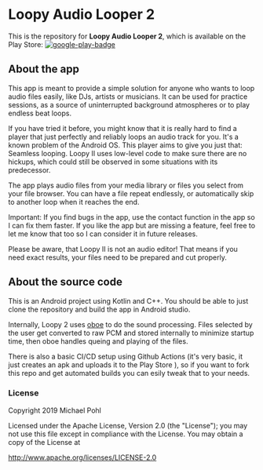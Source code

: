 # Loopy Audio Looper 2

This is the repository for **Loopy Audio Looper 2**, which is available on the Play Store: 
[![google-play-badge](https://user-images.githubusercontent.com/25121161/124374823-96549080-dc9e-11eb-8e76-0621073f9b62.png)](https://play.google.com/store/apps/details?id=com.michaelpohl.loopyplayer2)


## About the app

This app is meant to provide a simple solution for anyone who wants to loop audio files easily, like DJs, artists or musicians. It can be used for practice sessions, as a source of uninterrupted background atmospheres or to play endless beat loops.

If you have tried it before, you might know that it is really hard to find a player that just perfectly and reliably loops an audio track for you. It's a known problem of the Android OS. This player aims to give you just that: Seamless looping. Loopy II uses low-level code to make sure there are no hickups, which could still be observed in some situations with its predecessor.

The app plays audio files from your media library or files you select from your file browser. You can have a file repeat endlessly, or automatically skip to another loop when it reaches the end.

Important: If you find bugs in the app, use the contact function in the app so I can fix them faster. If you like the app but are missing a feature, feel free to let me know that too so I can consider it in future releases.

Please be aware, that Loopy II is not an audio editor! That means if you need exact results, your files need to be prepared and cut properly.

## About the source code

This is an Android project using Kotlin and C++. You should be able to just clone the repository and build the app in Android studio.

Internally, Loopy 2 uses [oboe](https://github.com/google/oboe) to do the sound processing. Files selected by the user get converted to raw PCM and stored internally to minimize startup time, then oboe handles queing and playing of the files.

There is also a basic CI/CD setup using Github Actions (it's very basic, it just creates an apk and uploads it to the Play Store ), so if you want to fork this repo and get automated builds you can esily tweak that to your needs.

### License
Copyright 2019 Michael Pohl

Licensed under the Apache License, Version 2.0 (the "License");
you may not use this file except in compliance with the License.
You may obtain a copy of the License at

   http://www.apache.org/licenses/LICENSE-2.0
